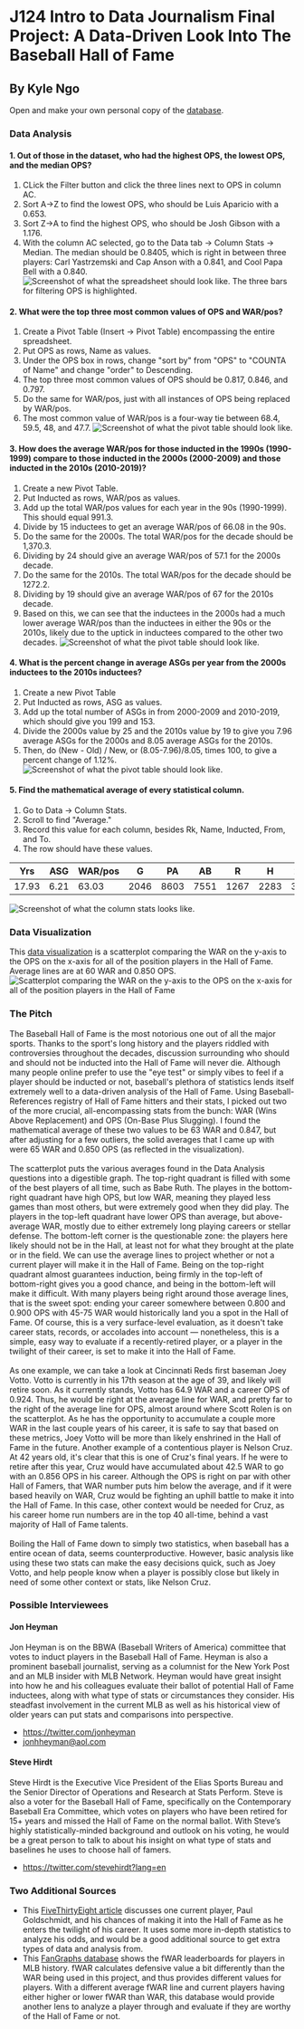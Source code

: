 # J124 Intro to Data Journalism Final Project: A Data-Driven Look Into The Baseball Hall of Fame
## By Kyle Ngo
Open and make your own personal copy of the [database](https://docs.google.com/spreadsheets/d/1PE7dACChPplbgefL6Vqhv6HwqOJ9SEG_7OUa4KmGCnI/edit?usp=sharing). <br/>

### Data Analysis
#### 1. Out of those in the dataset, who had the highest OPS, the lowest OPS, and the median OPS?
1. CLick the Filter button and click the three lines next to OPS in column AC.
2. Sort A->Z to find the lowest OPS, who should be Luis Aparicio with a 0.653.
3. Sort Z->A to find the highest OPS, who should be Josh Gibson with a 1.176.
4. With the column AC selected, go to the Data tab -> Column Stats -> Median. The median should be 0.8405, which is right in between three players: Carl Yastrzemski and Cap Anson with a 0.841, and Cool Papa Bell with a 0.840.
![Screenshot of what the spreadsheet should look like. The three bars for filtering OPS is highlighted.](Data_Analysis_Q1.png)


#### 2. What were the top three most common values of OPS and WAR/pos?
1. Create a Pivot Table (Insert -> Pivot Table) encompassing the entire spreadsheet.
2. Put OPS as rows, Name as values.
3. Under the OPS box in rows, change "sort by" from "OPS" to "COUNTA of Name" and change "order" to Descending.
4. The top three most common values of OPS should be 0.817, 0.846, and 0.797.
5. Do the same for WAR/pos, just with all instances of OPS being replaced by WAR/pos.
6. The most common value of WAR/pos is a four-way tie between 68.4, 59.5, 48, and 47.7.
![Screenshot of what the pivot table should look like.](Data_Analysis_Q2.png)

#### 3. How does the average WAR/pos for those inducted in the 1990s (1990-1999) compare to those inducted in the 2000s (2000-2009) and those inducted in the 2010s (2010-2019)?
1. Create a new Pivot Table.
2. Put Inducted as rows, WAR/pos as values.
3. Add up the total WAR/pos values for each year in the 90s (1990-1999). This should equal 991.3.
4. Divide by 15 inductees to get an average WAR/pos of 66.08 in the 90s.
5. Do the same for the 2000s. The total WAR/pos for the decade should be 1,370.3.
6. Dividing by 24 should give an average WAR/pos of 57.1 for the 2000s decade.
7. Do the same for the 2010s. The total WAR/pos for the decade should be 1272.2.
8. Dividing by 19 should give an average WAR/pos of 67 for the 2010s decade.
9. Based on this, we can see that the inductees in the 2000s had a much lower average WAR/pos than the inductees in either the 90s or the 2010s, likely due to the uptick in inductees compared to the other two decades.
![Screenshot of what the pivot table should look like.](Data_Analysis_Q3.png)

#### 4. What is the percent change in average ASGs per year from the 2000s inductees to the 2010s inductees?
1. Create a new Pivot Table
2. Put Inducted as rows, ASG as values.
3. Add up the total number of ASGs in from 2000-2009 and 2010-2019, which should give you 199 and 153.
4. Divide the 2000s value by 25 and the 2010s value by 19 to give you 7.96 average ASGs for the 2000s and 8.05 average ASGs for the 2010s.
5. Then, do (New - Old) / New, or (8.05-7.96)/8.05, times 100, to give a percent change of 1.12%.
![Screenshot of what the pivot table should look like.](Data_Analysis_Q4.png)

#### 5. Find the mathematical average of every statistical column.
1. Go to Data -> Column Stats.
2. Scroll to find "Average."
3. Record this value for each column, besides Rk, Name, Inducted, From, and To.
4. The row should have these values. <br/>

| Yrs   | ASG  | WAR/pos | G    | PA   | AB   | R    | H    | 2B  | 3B | HR  | RBI  | SB  | CS | BB  | SO  | IBB | GDP | SF | SH | BA    | OBP   | SLG   | OPS   |
|-------|------|---------|------|------|------|------|------|-----|----|-----|------|-----|----|-----|-----|-----|-----|----|----|-------|-------|-------|-------|
| 17.93 | 6.21 | 63.03   | 2046 | 8603 | 7551 | 1267 | 2283 | 395 | 98 | 217 | 1176 | 210 | 70 | 870 | 781 | 90  | 147 | 67 | 93 | 0.304 | 0.378 | 0.469 | 0.847 |

![Screenshot of what the column stats looks like.](Data_Analysis_Q5.png)

### Data Visualization
This [data visualization](https://www.datawrapper.de/_/B1qrO/) is a scatterplot comparing the WAR on the y-axis to the OPS on the x-axis for all of the position players in the Hall of Fame. Average lines are at 60 WAR and 0.850 OPS. <br/>
![Scatterplot comparing the WAR on the y-axis to the OPS on the x-axis for all of the position players in the Hall of Fame](https://github.com/kylengo32/j124final/assets/140004465/165409ac-4f12-48a3-b5a5-8053307f830b)

### The Pitch
  The Baseball Hall of Fame is the most notorious one out of all the major sports. Thanks to the sport's long history and the players riddled with controversies throughout the decades, discussion surrounding who should and should not be inducted into the Hall of Fame will never die. Although many people online prefer to use the "eye test" or simply vibes to feel if a player should be inducted or not, baseball's plethora of statistics lends itself extremely well to a data-driven analysis of the Hall of Fame. Using Baseball-References registry of Hall of Fame hitters and their stats, I picked out two of the more crucial, all-encompassing stats from the bunch: WAR (Wins Above Replacement) and OPS (On-Base Plus Slugging). I found the mathematical average of these two values to be 63 WAR and 0.847, but after adjusting for a few outliers, the solid averages that I came up with were 65 WAR and 0.850 OPS (as reflected in the visualization). <br/><br/>
  The scatterplot puts the various averages found in the Data Analysis questions into a digestible graph. The top-right quadrant is filled with some of the best players of all time, such as Babe Ruth. The playes in the bottom-right quadrant have high OPS, but low WAR, meaning they played less games than most others, but were extremely good when they did play. The players in the top-left quadrant have lower OPS than average, but above-average WAR, mostly due to either extremely long playing careers or stellar defense. The bottom-left corner is the questionable zone: the players here likely should not be in the Hall, at least not for what they brought at the plate or in the field. We can use the average lines to project whether or not a current player will make it in the Hall of Fame. Being on the top-right quadrant almost guarantees induction, being firmly in the top-left of bottom-right gives you a good chance, and being in the bottom-left will make it difficult. With many players being right around those average lines, that is the sweet spot: ending your career somewhere between 0.800 and 0.900 OPS with 45-75 WAR would historically land you a spot in the Hall of Fame. Of course, this is a very surface-level evaluation, as it doesn't take career stats, records, or accolades into account — nonetheless, this is a simple, easy way to evaluate if a recently-retired player, or a player in the twilight of their career, is set to make it into the Hall of Fame. <br/><br/>
  As one example, we can take a look at Cincinnati Reds first baseman Joey Votto. Votto is currently in his 17th season at the age of 39, and likely will retire soon. As it currently stands, Votto has 64.9 WAR and a career OPS of 0.924. Thus, he would be right at the average line for WAR, and pretty far to the right of the average line for OPS, almost around where Scott Rolen is on the scatterplot. As he has the opportunity to accumulate a couple more WAR in the last couple years of his career, it is safe to say that based on these metrics, Joey Votto will be more than likely enshrined in the Hall of Fame in the future. Another example of a contentious player is Nelson Cruz. At 42 years old, it's clear that this is one of Cruz's final years. If he were to retire after this year, Cruz would have accumulated about 42.5 WAR to go with an 0.856 OPS in his career. Although the OPS is right on par with other Hall of Famers, that WAR number puts him below the average, and if it were based heavily on WAR, Cruz would be fighting an uphill battle to make it into the Hall of Fame. In this case, other context would be needed for Cruz, as his career home run numbers are in the top 40 all-time, behind a vast majority of Hall of Fame talents. <br/><br/>
  Boiling the Hall of Fame down to simply two statistics, when baseball has a entire ocean of data, seems counterproductive. However, basic analysis like using these two stats can make the easy decisions quick, such as Joey Votto, and help people know when a player is possibly close but likely in need of some other context or stats, like Nelson Cruz.


### Possible Interviewees
#### Jon Heyman
Jon Heyman is on the BBWA (Baseball Writers of America) committee that votes to induct players in the Baseball Hall of Fame. Heyman is also a prominent baseball journalist, serving as a columnist for the New York Post and an MLB insider with MLB Network. Heyman would have great insight into how he and his colleagues evaluate their ballot of potential Hall of Fame inductees, along with what type of stats or circumstances they consider. His steadfast involvement in the current MLB as well as his historical view of older years can put stats and comparisons into perspective.
* https://twitter.com/jonheyman
* jonhheyman@aol.com
#### Steve Hirdt
Steve Hirdt is the Executive Vice President of the Elias Sports Bureau and the Senior Director of Operations and Research at Stats Perform. Steve is also a voter for the Baseball Hall of Fame, specifically on the Contemporary Baseball Era Committee, which votes on players who have been retired for 15+ years and missed the Hall of Fame on the normal ballot. With Steve’s highly statistically-minded background and outlook on his voting, he would be a great person to talk to about his insight on what type of stats and baselines he uses to choose hall of famers.
* https://twitter.com/stevehirdt?lang=en

### Two Additional Sources
* This [FiveThirtyEight article](https://fivethirtyeight.com/features/paul-goldschmidt-is-on-his-way-to-the-mvp-and-maybe-even-the-hall-of-fame/) discusses one current player, Paul Goldschmidt, and his chances of making it into the Hall of Fame as he enters the twilight of his career. It uses some more in-depth statistics to analyze his odds, and would be a good additional source to get extra types of data and analysis from.
* This [FanGraphs database](https://www.fangraphs.com/leaders.aspx?pos=all&stats=bat&lg=all&qual=y&type=6&season=2023&month=0&season1=1871&ind=0&team=0&rost=0&age=0&filter=&players=0&startdate=1871-01-01&enddate=2023-12-31&sort=12,d) shows the fWAR leaderboards for players in MLB history. fWAR calculates defensive value a bit differently than the WAR being used in this project, and thus provides different values for players. With a different average fWAR line and current players having either higher or lower fWAR than WAR, this database would provide another lens to analyze a player through and evaluate if they are worthy of the Hall of Fame or not.
